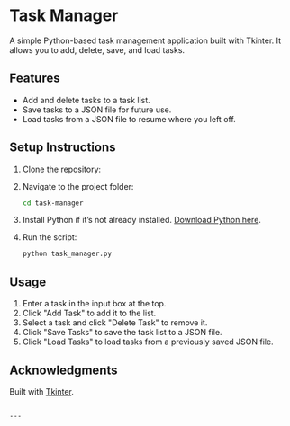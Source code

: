 # Task Manager

A simple Python-based task management application built with Tkinter. It allows you to add, delete, save, and load tasks.

## Features

- Add and delete tasks to a task list.
- Save tasks to a JSON file for future use.
- Load tasks from a JSON file to resume where you left off.

## Setup Instructions

1. Clone the repository:

2. Navigate to the project folder:
   ```bash
   cd task-manager
   ```
3. Install Python if it’s not already installed. [Download Python here](https://www.python.org/).

4. Run the script:
   ```bash
   python task_manager.py
   ```

## Usage

1. Enter a task in the input box at the top.
2. Click "Add Task" to add it to the list.
3. Select a task and click "Delete Task" to remove it.
4. Click "Save Tasks" to save the task list to a JSON file.
5. Click "Load Tasks" to load tasks from a previously saved JSON file.

## Acknowledgments

Built with [Tkinter](https://docs.python.org/3/library/tkinter.html).

```

---
```
